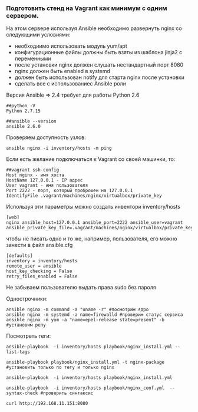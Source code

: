  ### Подготовить стенд на Vagrant как минимум с одним сервером. 
 На этом сервере используя Ansible необходимо развернуть nginx со следующими условиями:
 - необходиимо использовать модуль yum/apt
 - конфигурационные файлы должны быть взяты из шаблона jinja2 с переменными
 - после установки nginx должен слушать нестандартный порт 8080
 - nginx должен быть enabled в systemd
 - должен быть использован notify для старта nginx после установки
 - сделать все с использованиес Ansible роли
 
 

Версия Ansible => 2.4 требует для работы Python 2.6
```
##python -V
Python 2.7.15

##ansible --version
ansible 2.6.0
```
Проверяем доступность узлов:
```
ansible nginx -i inventory/hosts -m ping
```
Если есть желание подключаться к Vagrant со своей машинки, то:
```
##vagrant ssh-config
Host nginx - имя хоста
HostName 127.0.0.1 - IP адрес
User vagrant - имя пользователя
Port 2222 - порт, который проброшен на 127.0.0.1
IdentifyFile .vagrant/machines/nginx/virtualbox/private_key
```
Используя эти параметры можно создать инвентори inventory/hosts
```
[web]
nginx ansible_host=127.0.0.1 ansible_port=2222 ansible_user=vagrant ansible_private_key_file=.vagrant/machines/nginx/virtualbox/private_key
```

чтобы не писать одно и то же, например, пользователя, его можно занести в файл ansible.cfg
```
[defaults]
inventory = inventory/hosts
remote_user = ansible
host_key_checking = False
retry_files_enabled = False
```
Не забываем пользователю выдать права sudo без пароля

Однострочники:
```
ansible nginx -m command -a "uname -r" #посмотрим ядро
ansible nginx -m systemd -a name=firewalld #проверим статус сервиса
ansible nginx -m yum -a "name=epel-release state=present" -b #установим репу
```
Посмотреть теги:
```
ansible-playbook  -i inventory/hosts playbook/nginx_install.yml --list-tags

ansible-playbook playbook/nginx_install.yml -t nginx-package #установить только по тегу и только nginx

ansible-playbook  -i inventory/hosts playbook/nginx_install.yml 

ansible-playbook  -i inventory/hosts playbook/nginx_conf.yml  --syntax-check #проверить синтаксис

curl http://192.168.11.151:8080
```
